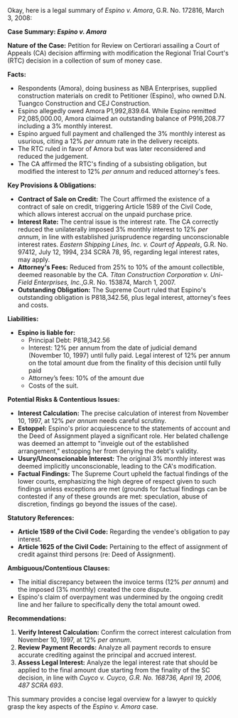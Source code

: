 Okay, here is a legal summary of *Espino v. Amora*, G.R. No. 172816, March 3, 2008:

**Case Summary: *Espino v. Amora***

**Nature of the Case:** Petition for Review on Certiorari assailing a Court of Appeals (CA) decision affirming with modification the Regional Trial Court's (RTC) decision in a collection of sum of money case.

**Facts:**

*   Respondents (Amora), doing business as NBA Enterprises, supplied construction materials on credit to Petitioner (Espino), who owned D.N. Tuangco Construction and CEJ Construction.
*   Espino allegedly owed Amora P1,992,839.64. While Espino remitted P2,085,000.00, Amora claimed an outstanding balance of P916,208.77 including a 3% monthly interest.
*   Espino argued full payment and challenged the 3% monthly interest as usurious, citing a 12% *per annum* rate in the delivery receipts.
*   The RTC ruled in favor of Amora but was later reconsidered and reduced the judgement.
*   The CA affirmed the RTC's finding of a subsisting obligation, but modified the interest to 12% *per annum* and reduced attorney's fees.

**Key Provisions & Obligations:**

*   **Contract of Sale on Credit:** The Court affirmed the existence of a contract of sale on credit, triggering Article 1589 of the Civil Code, which allows interest accrual on the unpaid purchase price.
*   **Interest Rate:** The central issue is the interest rate. The CA correctly reduced the unilaterally imposed 3% monthly interest to 12% *per annum*, in line with established jurisprudence regarding unconscionable interest rates. *Eastern Shipping Lines, Inc. v. Court of Appeals*, G.R. No. 97412, July 12, 1994, 234 SCRA 78, 95, regarding legal interest rates, may apply.
*   **Attorney's Fees:** Reduced from 25% to 10% of the amount collectible, deemed reasonable by the CA. *Titan Construction Corporation v. Uni-Field Enterprises, Inc.*,G.R. No. 153874, March 1, 2007.
*   **Outstanding Obligation:**  The Supreme Court ruled that Espino's outstanding obligation is P818,342.56, plus legal interest, attorney's fees and costs.

**Liabilities:**

*   **Espino is liable for:**
    *   Principal Debt: P818,342.56
    *   Interest: 12% per annum from the date of judicial demand (November 10, 1997) until fully paid. Legal interest of 12% per annum on the total amount due from the finality of this decision until fully paid
    *   Attorney’s fees: 10% of the amount due
    *   Costs of the suit.

**Potential Risks & Contentious Issues:**

*   **Interest Calculation:** The precise calculation of interest from November 10, 1997, at 12% *per annum* needs careful scrutiny.
*   **Estoppel:** Espino's prior acquiescence to the statements of account and the Deed of Assignment played a significant role.  Her belated challenge was deemed an attempt to "inveigle out of the established arrangement," estopping her from denying the debt's validity.
*   **Usury/Unconscionable Interest:** The original 3% monthly interest was deemed implicitly unconscionable, leading to the CA's modification.
*   **Factual Findings:** The Supreme Court upheld the factual findings of the lower courts, emphasizing the high degree of respect given to such findings unless exceptions are met (grounds for factual findings can be contested if any of these grounds are met: speculation, abuse of discretion, findings go beyond the issues of the case).

**Statutory References:**

*   **Article 1589 of the Civil Code:** Regarding the vendee's obligation to pay interest.
*   **Article 1625 of the Civil Code:** Pertaining to the effect of assignment of credit against third persons (re: Deed of Assignment).

**Ambiguous/Contentious Clauses:**

*   The initial discrepancy between the invoice terms (12% *per annum*) and the imposed (3% monthly) created the core dispute.
*   Espino's claim of overpayment was undermined by the ongoing credit line and her failure to specifically deny the total amount owed.

**Recommendations:**

1.  **Verify Interest Calculation:**  Confirm the correct interest calculation from November 10, 1997, at 12% *per annum*.
2.  **Review Payment Records:**  Analyze all payment records to ensure accurate crediting against the principal and accrued interest.
3.  **Assess Legal Interest:** Analyze the legal interest rate that should be applied to the final amount due starting from the finality of the SC decision, in line with *Cuyco v. Cuyco, G.R. No. 168736, April 19, 2006, 487 SCRA 693*.

This summary provides a concise legal overview for a lawyer to quickly grasp the key aspects of the *Espino v. Amora* case.
